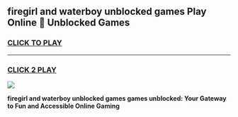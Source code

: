 
## firegirl and waterboy unblocked games Play Online 👋 Unblocked Games
<h3>
<a href="https://premium.freeplayer.one?title=firegirl_and_waterboy_unblocked_games&ref=19F">CLICK TO PLAY</a></h3>
<hr>

<h3>
<a href="https://premium.freeplayer.one?title=firegirl_and_waterboy_unblocked_games&ref=19F">CLICK 2 PLAY</a>
  
</h3>

<a href="https://premium.freeplayer.one?title=firegirl_and_waterboy_unblocked_games&ref=19F"><img src="https://clearcache.store/games.png"></a>


**firegirl and waterboy unblocked games games unblocked: Your Gateway to Fun and Accessible Online Gaming**
